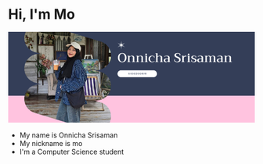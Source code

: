 # Hi, I'm Mo
![momo.png](./img/pic.png)
- My name is Onnicha Srisaman
- My nickname is mo
- I'm a Computer Science student